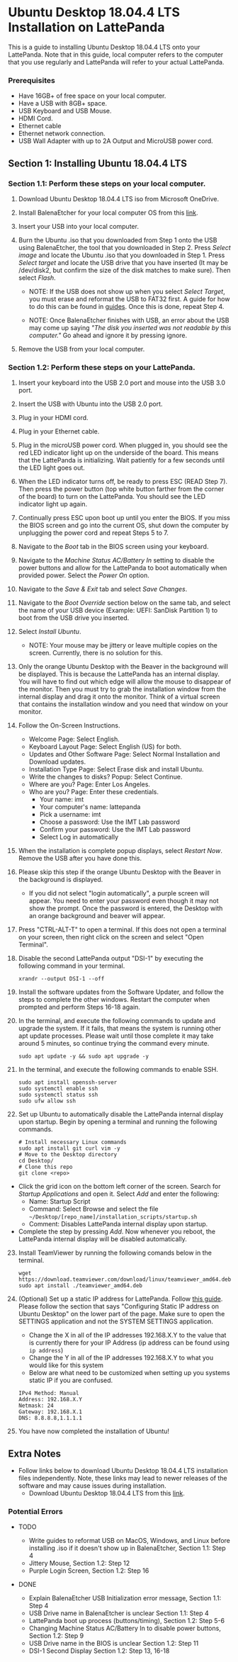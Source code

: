 # Ubuntu Desktop 18.04.4 LTS Installation on LattePanda

This is a guide to installing Ubuntu Desktop 18.04.4 LTS onto your LattePanda. Note that in this guide, local computer refers to the computer that you use regularly and LattePanda will refer to your actual LattePanda.

### Prerequisites
* Have 16GB+ of free space on your local computer.
* Have a USB with 8GB+ space.
* USB Keyboard and USB Mouse.
* HDMI Cord.
* Ethernet cable
* Ethernet network connection.
* USB Wall Adapter with up to 2A Output and MicroUSB power cord.

## Section 1: Installing Ubuntu 18.04.4 LTS

### Section 1.1: Perform these steps on your local computer.
1. Download Ubuntu Desktop 18.04.4 LTS iso from Microsoft OneDrive.

2. Install BalenaEtcher for your local computer OS from this [link](https://www.balena.io/etcher/).

3. Insert your USB into your local computer. 

4. Burn the Ubuntu .iso that you downloaded from Step 1 onto the USB using BalenaEtcher, the tool that you downloaded in Step 2. Press *Select image* and locate the Ubuntu .iso that you downloaded in Step 1. Press *Select target* and locate the USB drive that you have inserted (It may be /dev/disk2, but confirm the size of the disk matches to make sure). Then select *Flash*.

    *  NOTE: If the USB does not show up when you select *Select Target*, you must erase and reformat the USB to FAT32 first. A guide for how to do this can be found in [guides](./guides). Once this is done, repeat Step 4.

    * NOTE: Once BalenaEtcher finishes with USB, an error about the USB may come up saying *"The disk you inserted was not readable by this computer."* Go ahead and ignore it by pressing ignore.

5. Remove the USB from your local computer.

### Section 1.2: Perform these steps on your LattePanda.
1. Insert your keyboard into the USB 2.0 port and mouse into the USB 3.0 port.

2. Insert the USB with Ubuntu into the USB 2.0 port.

3. Plug in your HDMI cord.

4. Plug in your Ethernet cable. 

5. Plug in the microUSB power cord. When plugged in, you should see the red LED indicator light up on the underside of the board. This means that the LattePanda is initializing. Wait patiently for a few seconds until the LED light goes out.

6. When the LED indicator turns off, be ready to press ESC (READ Step 7). Then press the power button (top white button farther from the corner of the board) to turn on the LattePanda. You should see the LED indicator light up again.

7. Continually press ESC upon boot up until you enter the BIOS. If you miss the BIOS screen and go into the current OS, shut down the computer by unplugging the power cord and repeat Steps 5 to 7.

8. Navigate to the *Boot* tab in the BIOS screen using your keyboard.

9. Navigate to the *Machine Status AC/Battery In* setting to disable the power buttons and allow for the LattePanda to boot automatically when provided power. Select the *Power On* option.

10. Navigate to the *Save & Exit* tab and select *Save Changes*.

11. Navigate to the *Boot Override* section below on the same tab, and select the name of your USB device (Example: UEFI: SanDisk Partition 1) to boot from the USB drive you inserted.

12. Select *Install Ubuntu*.
    * NOTE: Your mouse may be jittery or leave multiple copies on the screen. Currently, there is no solution for this.

13. Only the orange Ubuntu Desktop with the Beaver in the background will be displayed. This is because the LattePanda has an internal display. You will have to find out which edge will allow the mouse to disappear of the monitor. Then you must try to grab the installation window from the internal display and drag it onto the monitor. Think of a virtual screen that contains the installation window and you need that window on your monitor.

14. Follow the On-Screen Instructions.
    * Welcome Page: Select English.
    * Keyboard Layout Page: Select English (US) for both.
    * Updates and Other Software Page: Select Normal Installation and Download updates.
    * Installation Type Page: Select Erase disk and install Ubuntu.
    * Write the changes to disks? Popup: Select Continue.
    * Where are you? Page: Enter Los Angeles.
    * Who are you? Page: Enter these credentials.
        * Your name: imt
        * Your computer's name: lattepanda
        * Pick a username: imt
        * Choose a password: Use the IMT Lab password
        * Confirm your password: Use the IMT Lab password
        * Select Log in automatically

15. When the installation is complete popup displays, select *Restart Now*. Remove the USB after you have done this.

16. Please skip this step if the orange Ubuntu Desktop with the Beaver in the background is displayed.
    *  If you did not select "login automatically", a purple screen will appear. You need to enter your password even though it may not show the prompt. Once the password is entered, the Desktop with an orange background and beaver will appear. 

17. Press "CTRL-ALT-T" to open a terminal. If this does not open a terminal on your screen, then right click on the screen and select "Open Terminal".

18. Disable the second LattePanda output "DSI-1" by executing the following command in your terminal.
    ```
    xrandr --output DSI-1 --off
    ```

19. Install the software updates from the Software Updater, and follow the steps to complete the other windows. Restart the computer when prompted and perform Steps 16-18 again. 

20. In the terminal, and execute the following commands to update and upgrade the system. If it fails, that means the system is running other apt update processes. Please wait until those complete it may take around 5 minutes, so continue trying the command every minute.
    ```
    sudo apt update -y && sudo apt upgrade -y
    ```

21. In the terminal, and execute the following commands to enable SSH.
    ```
    sudo apt install openssh-server
    sudo systemctl enable ssh
    sudo systemctl status ssh
    sudo ufw allow ssh
    ```

22. Set up Ubuntu to automatically disable the LattePanda internal display upon startup. Begin by opening a terminal and running the following commands.
    ```
    # Install necessary Linux commands
    sudo apt install git curl vim -y
    # Move to the Desktop directory
    cd Desktop/
    # Clone this repo
    git clone <repo>
    ```
* Click the grid icon on the bottom left corner of the screen. Search for *Startup Applications* and open it. Select *Add* and enter the following:
    * Name: Startup Script
    * Command: Select Browse and select the file `~/Desktop/[repo_name]/installation_scripts/startup.sh`
    * Comment: Disables LattePanda internal display upon startup.
* Complete the step by pressing *Add*. Now whenever you reboot, the LattePanda internal display will be disabled automatically.

23. Install TeamViewer by running the following comands below in the terminal.
    ```
    wget https://download.teamviewer.com/download/linux/teamviewer_amd64.deb
    sudo apt install ./teamviewer_amd64.deb
    ```

24. (Optional) Set up a static IP address for LattePanda. Follow [this guide](https://linuxize.com/post/how-to-configure-static-ip-address-on-ubuntu-18-04/). Please follow the section that says "Configuring Static IP address on Ubuntu Desktop" on the lower part of the page. Make sure to open the SETTINGS application and not the SYSTEM SETTINGS application.
    * Change the X in all of the IP addresses 192.168.X.Y to the value that is currently there for your IP Address (ip address can be found using `ip address`)
    * Change the Y in all of the IP addresses 192.168.X.Y to what you would like for this system
    * Below are what need to be customized when setting up you systems static IP if you are confused.
    ```
    IPv4 Method: Manual
    Address: 192.168.X.Y
    Netmask: 24
    Gateway: 192.168.X.1
    DNS: 8.8.8.8,1.1.1.1
    ```

25. You have now completed the installation of Ubuntu!


## Extra Notes
* Follow links below to download Ubuntu Desktop 18.04.4 LTS installation files independently. Note, these links may lead to newer releases of the software and may cause issues during installation.
    * Download Ubuntu Desktop 18.04.4 LTS from this [link](https://releases.ubuntu.com/18.04.4/).


### Potential Errors
* TODO
    * Write guides to reformat USB on MacOS, Windows, and Linux before installing .iso if it doesn't show up in BalenaEtcher, Section 1.1: Step 4
    * Jittery Mouse, Section 1.2: Step 12
    * Purple Login Screen, Section 1.2: Step 16

* DONE
    * Explain BalenaEtcher USB Initialization error message, Section 1.1: Step 4
    * USB Drive name in BalenaEtcher is unclear Section 1.1: Step 4
    * LattePanda boot up process (buttons/timing), Section 1.2: Step 5-6
    * Changing Machine Status AC/Battery In to disable power buttons, Section 1.2: Step 9
    * USB Drive name in the BIOS is unclear Section 1.2: Step 11
    * DSI-1 Second Display Section 1.2: Step 13, 16-18